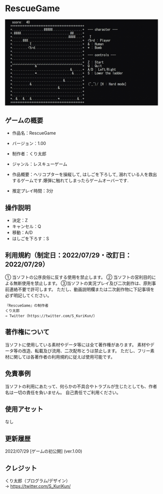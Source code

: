 # RescueGame

![img](https://github.com/kuritaro1122/RescueGame/blob/main/img/rescueGame.gif)

## ゲームの概要
* 作品名：RescueGame
* バージョン：1.00
* 制作者：くり太郎

* ジャンル：レスキューゲーム
* 作品概要：ヘリコプターを操縦して, はしごを下ろして, 溺れている人を救出するゲームです.爆弾に触れてしまったらゲームオーバーです.
* 推定プレイ時間：3分

## 操作説明
* 決定：Z
* キャンセル：Q
* 移動：A/D
* はしごを下ろす：S

## 利用規約（制定日：2022/07/29・改訂日：2022/07/29）
① 当ソフトの公序良俗に反する使用を禁止します。
② 当ソフトの営利目的による無断使用を禁止します。
③当ソフトの実況プレイ及び二次創作は、原則事前連絡不要で許可します。
ただし、動画説明欄または二次創作物に下記事項を必ず明記してください。
```
『RescueGame』の制作者
くり太郎
→ Twitter（https://twitter.com/S_KuriKun/）
```

## 著作権について
当ソフトに使用している素材やデータ等には全て著作権があります。
素材やデータ等の改造、転載及び流用、二次配布とうは禁止します。
ただし、フリー素材に関しては各著作者の利用規約に従えば使用可能です。


## 免責事例
当ソフトの利用にあたって、何らかの不具合やトラブルが生じたとしても、作者名は一切の責任を負いません。
自己責任でご利用ください。

## 使用アセット
なし

## 更新履歴
2022/07/29 [ゲームの初公開] (ver.1.00)

## クレジット
くり太郎（プログラム/デザイン）\
-> https://twitter.com/S_KuriKun/
